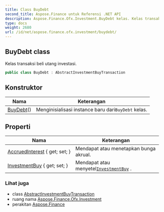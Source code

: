 ```yaml
---
title: Class BuyDebt
second_title: Aspose.Finance untuk Referensi .NET API
description: Aspose.Finance.Ofx.Investment.BuyDebt kelas. Kelas transaksi beli utang investasi.
type: docs
weight: 2680
url: /id/net/aspose.finance.ofx.investment/buydebt/
---
```

## BuyDebt class

Kelas transaksi beli utang investasi.

```csharp
public class BuyDebt : AbstractInvestmentBuyTransaction
```

## Konstruktor

| Nama | Keterangan |
| --- | --- |
| [BuyDebt](buydebt/)() | Menginisialisasi instance baru dari`BuyDebt` kelas. |

## Properti

| Nama | Keterangan |
| --- | --- |
| [AccruedInterest](../../aspose.finance.ofx.investment/buydebt/accruedinterest/) { get; set; } | Mendapat atau menetapkan bunga akrual. |
| [InvestmentBuy](../../aspose.finance.ofx.investment/abstractinvestmentbuytransaction/investmentbuy/) { get; set; } | Mendapat atau menyetel[`InvestmentBuy`](../abstractinvestmentbuytransaction/investmentbuy/) . |

### Lihat juga

* class [AbstractInvestmentBuyTransaction](../abstractinvestmentbuytransaction/)
* ruang nama [Aspose.Finance.Ofx.Investment](../../aspose.finance.ofx.investment/)
* perakitan [Aspose.Finance](../../)


